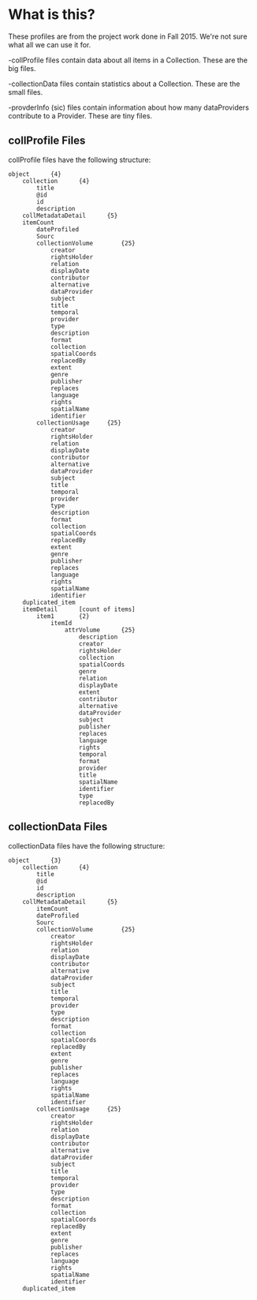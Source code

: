 # What is this?

These profiles are from the project work done in Fall 2015.  We're not sure what all we can use it for.

-collProfile files contain data about all items in a Collection.  These are the big files.

-collectionData files contain statistics about a Collection.  These are the small files.

-provderInfo (sic) files contain information about how many dataProviders contribute to a Provider.  These are tiny files.

## collProfile Files
collProfile files have the following structure:
```
object		{4}
	collection		{4}
		title
		@id 
		id  
		description
	collMetadataDetail		{5}
	itemCount   
        dateProfiled
        Sourc
        collectionVolume        {25}
            creator 
            rightsHolder    
            relation    
            displayDate 
            contributor 
            alternative 
            dataProvider    
            subject 
		    title   
		    temporal    
		    provider    
		    type    
		    description 
		    format  
		    collection  
		    spatialCoords   
		    replacedBy  
		    extent  
		    genre   
		    publisher   
		    replaces    
		    language    
		    rights  
		    spatialName 
		    identifier  
		collectionUsage     {25}
		    creator 
		    rightsHolder    
		    relation    
		    displayDate 
		    contributor 
		    alternative 
		    dataProvider    
		    subject 
		    title   
		    temporal    
		    provider    
		    type    
		    description 
		    format  
		    collection  
		    spatialCoords   
		    replacedBy  
		    extent  
		    genre   
		    publisher   
		    replaces    
		    language    
		    rights  
		    spatialName 
		    identifier 
	duplicated_item
	itemDetail		[count of items]
		item1		{2}
			itemId	
				attrVolume		{25}
					description	
					creator	
					rightsHolder	
					collection	
					spatialCoords	
					genre	
					relation	
					displayDate	
					extent	
					contributor	
					alternative	
					dataProvider	
					subject	
					publisher	
					replaces	
					language	
					rights	
					temporal	
					format	
					provider	
					title	
					spatialName	
					identifier	
					type	
					replacedBy	
```
## collectionData Files
collectionData files have the following structure:

```
object		{3}
	collection		{4}
		title
		@id	
		id	
		description
	collMetadataDetail		{5}
		itemCount	
		dateProfiled
		Sourc
		collectionVolume		{25}
			creator	
			rightsHolder	
			relation	
			displayDate	
			contributor	
			alternative	
			dataProvider	
			subject	
			title	
			temporal	
			provider	
			type	
			description	
			format	
			collection	
			spatialCoords	
			replacedBy	
			extent	
			genre	
			publisher	
			replaces	
			language	
			rights	
			spatialName	
			identifier	
		collectionUsage		{25}
			creator	
			rightsHolder	
			relation	
			displayDate	
			contributor	
			alternative	
			dataProvider	
			subject	
			title	
			temporal	
			provider	
			type	
			description	
			format	
			collection	
			spatialCoords	
			replacedBy	
			extent	
			genre	
			publisher	
			replaces	
			language	
			rights	
			spatialName	
			identifier	
	duplicated_item
```
